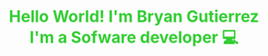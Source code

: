 <style>
  h1 {
    backgroun-color: black;
    color: limegreen;
  }
</style>

<h1 align="center">
Hello World! I'm <strong>Bryan Gutierrez</strong><br/>
I'm a <strong>Sofware developer</strong> 💻
</h1>